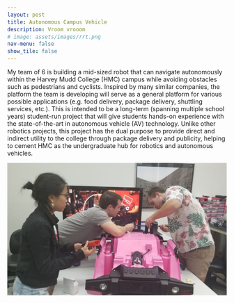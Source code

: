 ```yaml
---
layout: post
title: Autonomous Campus Vehicle
description: Vroom vrooom
# image: assets/images/rrt.png
nav-menu: false
show_tile: false
---
```

My team of 6 is building a mid-sized robot that can navigate autonomously within the Harvey Mudd College (HMC) campus while avoiding obstacles such as pedestrians and cyclists. Inspired by many similar companies, the platform the team is developing will serve as a general platform for various possible applications (e.g. food delivery, package delivery, shuttling services, etc.). This is intended to be a long-term (spanning multiple school years) student-run project that will give students hands-on experience with the state-of-the-art in autonomous vehicle (AV) technology. Unlike other robotics projects, this project has the dual purpose to provide direct and indirect utility to the college through package delivery and publicity, helping to cement HMC as the undergraduate hub for robotics and autonomous vehicles. 

<p align="center">
  <img width="600" src="../assets/images/acr.png">
</p>